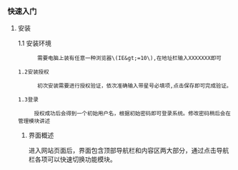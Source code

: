 ### 快速入门

1. 安装

   1.1 安装环境

   ```
         需要电脑上装有任意一种浏览器\(IE&gt;=10\),在地址栏输入XXXXXXX即可

   1.2安装授权 

         初次安装需要进行授权验证，依次准确输入带星号必填项,点击保存即可完成验证。

   1.3登录

        授权成功后会得到一个初始用户名，根据初始密码即可登录系统。修改密码稍后会在管理模块讲述
   ```

   1. 界面概述

      进入网站页面后，界面包含顶部导航栏和内容区两大部分，通过点击导航栏各项可以快速切换功能模块。



